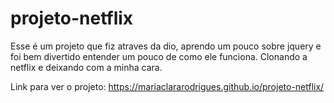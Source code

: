 # projeto-netflix
Esse é um projeto que fiz atraves da dio, aprendo um pouco sobre jquery e foi bem divertido entender um pouco de como ele funciona. Clonando a netflix e deixando com a minha cara.

Link para ver o projeto: https://mariaclararodrigues.github.io/projeto-netflix/

